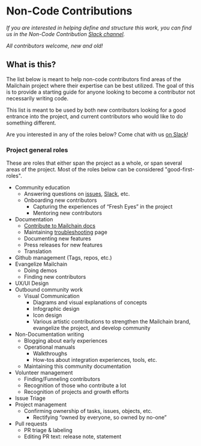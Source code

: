 # Non-Code Contributions

*If you are interested in helping define and structure this work, you can find us in the Non-Code Contribution [Slack channel](https://mailchain.slack.com/messages/non-code-contribution).*

*All contributors welcome, new and old!*

## What is this?

The list below is meant to help non-code contributors find areas of the Mailchain project where their expertise can be best utilized. The goal of this is to provide a starting guide for anyone looking to become a contributor not necessarily writing code.

This list is meant to be used by both new contributors looking for a good entrance into the project, and current contributors who would like to do something different.

Are you interested in any of the roles below? Come chat with us [on Slack](https://mailchain.slack.com)!

### Project general roles

These are roles that either span the project as a whole, or span several areas of the project. Most of the roles below can be considered "good-first-roles".

- Community education
  - Answering questions on [issues](https://github.com/mailchain/mailchain/issues), [Slack](https://mailchain.slack.com), etc.
  - Onboarding new contributors
    - Capturing the experiences of “Fresh Eyes” in the project
    - Mentoring new contributors
- Documentation
  - [Contribute to Mailchain docs](https://docs.mailchain.xyz)
  - Maintaining [troubleshooting](https://docs.mailchain.xyz/troubleshooting/troubleshooting) page
  - Documenting new features
  - Press releases for new features
  - Translation
- Github management (Tags, repos, etc.)  
- Evangelize Mailchain
  - Doing demos
  - Finding new contributors
- UX/UI Design
- Outbound community work
  - Visual Communication
    - Diagrams and visual explanations of concepts
    - Infographic design
    - Icon design
    - Various artistic contributions to strengthen the Mailchain brand, evangelize the project, and develop community
- Non-Documentation writing
  - Blogging about early experiences
  - Operational manuals
    - Walkthroughs
    - How-tos about integration experiences, tools, etc.
  - Maintaining this community documentation
- Volunteer management
  - Finding/Funneling contributors
  - Recognition of those who contribute a lot
  - Recognition of projects and growth efforts
- Issue Triage
- Project management
  - Confirming ownership of tasks, issues, objects, etc.
    - Rectifying “owned by everyone, so owned by no-one”
- Pull requests
  - PR triage & labeling
  - Editing PR text: release note, statement
